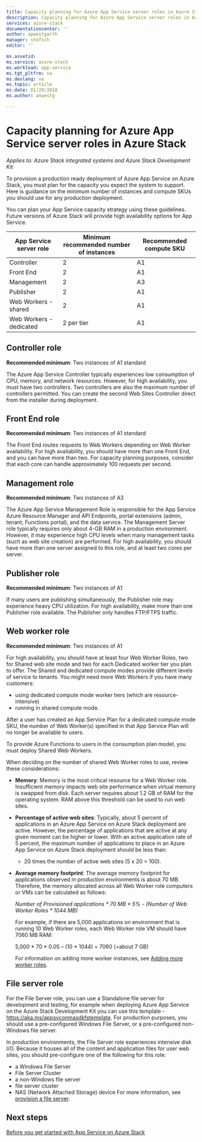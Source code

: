 ```yaml
---
title: Capacity planning for Azure App Service server roles in Azure Stack | Microsoft Docs
description: Capacity planning for Azure App Service server roles in Azure Stack
services: azure-stack
documentationcenter: ''
author: apwestgarth
manager: stefsch
editor: ''

ms.assetid:
ms.service: azure-stack
ms.workload: app-service
ms.tgt_pltfrm: na
ms.devlang: na
ms.topic: article
ms.date: 01/29/2018
ms.author: anwestg

---
```

# Capacity planning for Azure App Service server roles in Azure Stack
*Applies to: Azure Stack integrated systems and Azure Stack Development Kit*

To provision a production ready deployment of Azure App Service on Azure Stack, you must plan for the capacity you expect the system to support.  Here is guidance on the minimum number of instances and compute SKUs you should use for any production deployment.

You can plan your App Service capacity strategy using these guidelines. Future versions of Azure Stack will provide high availability options for App Service.

| App Service server role | Minimum recommended number of instances | Recommended compute SKU|
| --- | --- | --- |
| Controller | 2 | A1 |
| Front End | 2 | A1 |
| Management | 2 | A3 |
| Publisher | 2 | A1 |
| Web Workers - shared | 2 | A1 |
| Web Workers - dedicated | 2 per tier | A1 |

## Controller role

**Recommended minimum**: Two instances of A1 standard

The Azure App Service Controller typically experiences low consumption of CPU, memory, and network resources. However, for high availability, you must have two controllers. Two controllers are also the maximum number of controllers permitted. You can create the second Web Sites Controller direct from the installer during deployment.

## Front End role

**Recommended minimum**: Two instances of A1 standard

The Front End routes requests to Web Workers depending on Web Worker availability. For high availability, you should have more than one Front End, and you can have more than two. For capacity planning purposes, consider that each core can handle approximately 100 requests per second.

## Management role

**Recommended minimum**: Two instances of A3

The Azure App Service Management Role is responsible for the App Service Azure Resource Manager and API Endpoints, portal extensions (admin, tenant, Functions portal), and the data service. The Management Server role typically requires only about 4-GB RAM in a production environment. However, it may experience high CPU levels when many management tasks (such as web site creation) are performed. For high availability, you should have more than one server assigned to this role, and at least two cores per server.

## Publisher role

**Recommended minimum**: Two instances of A1

If many users are publishing simultaneously, the Publisher role may experience heavy CPU utilization. For high availability, make more than one Publisher role available.  The Publisher only handles FTP/FTPS traffic.

## Web worker role

**Recommended minimum**: Two instances of A1

For high availability, you should have at least four Web Worker Roles, two for Shared web site mode and two for each Dedicated worker tier you plan to offer. The Shared and dedicated compute modes provide different levels of service to tenants. You might need more Web Workers if you have many customers:
 - using dedicated compute mode worker tiers (which are resource-intensive)
 - running in shared compute mode.

After a user has created an App Service Plan for a dedicated compute mode SKU, the number of Web Worker(s) specified in that App Service Plan will no longer be available to users.

To provide Azure Functions to users in the consumption plan model, you must deploy Shared Web Workers.

When deciding on the number of shared Web Worker roles to use, review these considerations:

- **Memory**: Memory is the most critical resource for a Web Worker role. Insufficient memory impacts web site performance when virtual memory is swapped from disk. Each server requires about 1.2 GB of RAM for the operating system. RAM above this threshold can be used to run web sites.
- **Percentage of active web sites**: Typically, about 5 percent of applications in an Azure App Service on Azure Stack deployment are active. However, the percentage of applications that are active at any given moment can be higher or lower. With an active application rate of 5 percent, the maximum number of applications to place in an Azure App Service on Azure Stack deployment should be less than:
    - 20 times the number of active web sites (5 x 20 = 100).
- **Average memory footprint**: The average memory footprint for applications observed in production environments is about 70 MB. Therefore, the memory allocated across all Web Worker role computers or VMs can be calculated as follows:

    *Number of Provisioned applications * 70 MB * 5% - (Number of Web Worker Roles * 1044 MB)*

   For example, if there are 5,000 applications on environment that is running 10 Web Worker roles, each Web Worker role VM should have 7060 MB RAM:

   5,000 * 70 * 0.05 – (10 * 1044) = 7060 (=about 7 GB)

   For information on adding more worker instances, see [Adding more worker roles](azure-stack-app-service-add-worker-roles.md).

## File server role

For the File Server role, you can use a Standalone file server for development and testing, for example when deploying Azure App Service on the Azure Stack Development Kit you can use this template - https://aka.ms/appsvconmasdkfstemplate. For production purposes, you should use a pre-configured Windows File Server, or a pre-configured non-Windows file server.

In production environments, the File Server role experiences intensive disk I/O. Because it houses all of the content and application files for user web sites, you should pre-configure one of the following for this role:
- a Windows File Server
- File Server Cluster
- a non-Windows file server
- file server cluster
- NAS (Network Attached Storage) device
For more information, see [provision a file server](azure-stack-app-service-before-you-get-started.md#prepare-the-file-server).

## Next steps

[Before you get started with App Service on Azure Stack](azure-stack-app-service-before-you-get-started.md)
